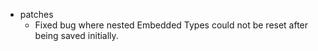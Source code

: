 * patches
    * Fixed bug where nested Embedded Types could not be reset after being saved initially.